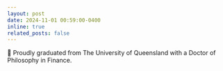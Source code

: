 ```yaml
---
layout: post
date: 2024-11-01 00:59:00-0400
inline: true
related_posts: false
---
```


📝  Proudly graduated from The University of Queensland with a Doctor of Philosophy in Finance.
